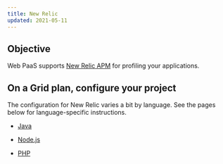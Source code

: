 ```yaml
---
title: New Relic
updated: 2021-05-11
---
```




## Objective  

Web PaaS supports [New Relic APM](https://newrelic.com/products/application-monitoring) for profiling your applications.


## On a Grid plan, configure your project

The configuration for New Relic varies a bit by language. See the pages below for language-specific instructions.

- [Java](/pages/web_cloud/web_paas_powered_by_platform_sh/integrations/integrations-profiling/new-relic/java)

- [Node.js](/pages/web_cloud/web_paas_powered_by_platform_sh/integrations/integrations-profiling/new-relic/nodejs)

- [PHP](/pages/web_cloud/web_paas_powered_by_platform_sh/integrations/integrations-profiling/new-relic/php)

